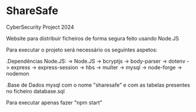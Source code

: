 # ShareSafe

CyberSecurity Project 2024

Website para distribuir ficheiros de forma segura feito usando Node.JS

Para executar o projeto será necessário os seguintes aspetos:

.Dependências Node.JS:
 -> Node.JS
 -> bcryptjs
 -> body-parser
 -> dotenv
 -> express
 -> express-session
 -> hbs
 -> multer
 -> mysql
 -> node-forge
 -> nodemon

.Base de Dados mysql com o nome "sharesafe" e com as tabelas presentes no ficheiro database.sql

Para executar apenas fazer "npm start"
